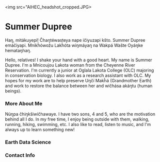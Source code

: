 <img src="AIHEC_headshot_cropped.JPG>

# Summer Dupree

Haŋ, mitákuyepi! Čhaŋtéwasteya nape ičiyuzapi kšto. Summer Dupree emáčiyapi. Mnikȟówožu Lakȟóta wiŋmáyaŋ na Wakpá Wašte Oyáŋke hemataŋhaŋ.

Hello, relatives! I shake your hand with a good heart. My name is Summer Dupree. I'm a Mnicoujou Lakota woman from the Cheyenne River Reservation. I'm currently a junior at Oglala Lakota College (OLC) majoring in conservation biology. I also work as a research assistant with OLC. My hopes for my work are to help preserve Uŋčí Makȟá (Grandmother Earth) and work to restore the balance between her and wičhása akáŋtu (human beings).

### More About Me
Núŋpa čhiŋkšiwičhawaye. I have two sons, 4 and 5, who are the motivation behind all I do. In my free time,  I enjoy being outside with them, walking, running, hiking, swimming, etc. I also like to read, listen to music, and I'm always up to learn something new! 

### Earth Data Science

### Contact Info
